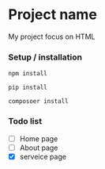 # Project name
My project focus on HTML
### Setup / installation
`npm install`

`pip install`

`composoer install`

### Todo list
- [ ] Home page
- [ ] About page
- [x] serveice page